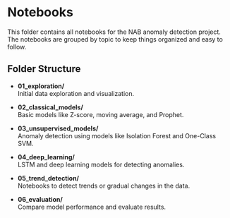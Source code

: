 # Notebooks

This folder contains all notebooks for the NAB anomaly detection project. The notebooks are grouped by topic to keep things organized and easy to follow.

## Folder Structure

- **01_exploration/**  
  Initial data exploration and visualization.

- **02_classical_models/**  
  Basic models like Z-score, moving average, and Prophet.

- **03_unsupervised_models/**  
  Anomaly detection using models like Isolation Forest and One-Class SVM.

- **04_deep_learning/**  
  LSTM and deep learning models for detecting anomalies.

- **05_trend_detection/**  
  Notebooks to detect trends or gradual changes in the data.

- **06_evaluation/**  
  Compare model performance and evaluate results.

